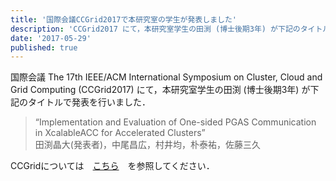 ```yaml
---
title: '国際会議CCGrid2017で本研究室の学生が発表しました'
description: 'CCGrid2017 にて，本研究室学生の田渕 (博士後期3年) が下記のタイトルで発表を行いました．'
date: '2017-05-29'
published: true
---
```


国際会議 The 17th IEEE/ACM International Symposium on Cluster, Cloud and Grid Computing (CCGrid2017) にて，本研究室学生の田渕 (博士後期3年) が下記のタイトルで発表を行いました．

> “Implementation and Evaluation of One-sided PGAS Communication in XcalableACC for Accelerated Clusters”  
田渕晶大(発表者)，中尾昌広，村井均，朴泰祐，佐藤三久

CCGridについては　[こちら](https://www.arcos.inf.uc3m.es/ccgrid2017/)　を参照してください．